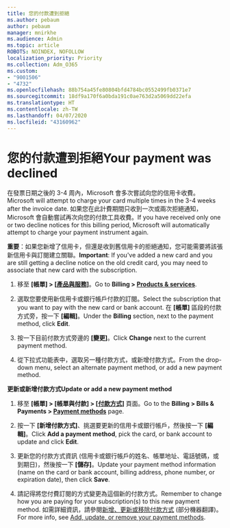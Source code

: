 ```yaml
---
title: 您的付款遭到拒絕
ms.author: pebaum
author: pebaum
manager: mnirkhe
ms.audience: Admin
ms.topic: article
ROBOTS: NOINDEX, NOFOLLOW
localization_priority: Priority
ms.collection: Adm_O365
ms.custom:
- "9001506"
- "4732"
ms.openlocfilehash: 88b754a45fe80804bfd4784bc0552499fb0371e7
ms.sourcegitcommit: 18df9a170f6a0bda191c0ae763d2a5069dd22efa
ms.translationtype: HT
ms.contentlocale: zh-TW
ms.lasthandoff: 04/07/2020
ms.locfileid: "43160962"
---
```

# <a name="your-payment-was-declined"></a><span data-ttu-id="02025-102">您的付款遭到拒絕</span><span class="sxs-lookup"><span data-stu-id="02025-102">Your payment was declined</span></span>

<span data-ttu-id="02025-103">在發票日期之後的 3-4 周內，Microsoft 會多次嘗試向您的信用卡收費。</span><span class="sxs-lookup"><span data-stu-id="02025-103">Microsoft will attempt to charge your card multiple times in the 3-4 weeks after the invoice date.</span></span>  <span data-ttu-id="02025-104">如果您在此計費期間只收到一次或兩次拒絕通知，Microsoft 會自動嘗試再次向您的付款工具收費。</span><span class="sxs-lookup"><span data-stu-id="02025-104">If you have received only one or two decline notices for this billing period, Microsoft will automatically attempt to charge your payment instrument again.</span></span>  

<span data-ttu-id="02025-105">**重要**：如果您新增了信用卡，但還是收到舊信用卡的拒絕通知，您可能需要將該張新信用卡與訂閱建立關聯。</span><span class="sxs-lookup"><span data-stu-id="02025-105">**Important**: If you've added a new card and you are still getting a decline notice on the old credit card, you may need to associate that new card with the subscription.</span></span>

1. <span data-ttu-id="02025-106">移至 **[帳單] > [[產品與服務](https://go.microsoft.com/fwlink/p/?linkid=842054)]**。</span><span class="sxs-lookup"><span data-stu-id="02025-106">Go to **Billing > [Products & services](https://go.microsoft.com/fwlink/p/?linkid=842054)**.</span></span>

2. <span data-ttu-id="02025-107">選取您要使用新信用卡或銀行帳戶付款的訂閱。</span><span class="sxs-lookup"><span data-stu-id="02025-107">Select the subscription that you want to pay with the new card or bank account.</span></span> <span data-ttu-id="02025-108">在 **[帳單]** 區段的付款方式旁，按一下 **[編輯]**。</span><span class="sxs-lookup"><span data-stu-id="02025-108">Under the **Billing** section, next to the payment method, click **Edit**.</span></span>

3. <span data-ttu-id="02025-109">按一下目前付款方式旁邊的 **[變更]**。</span><span class="sxs-lookup"><span data-stu-id="02025-109">Click **Change** next to the current payment method.</span></span>

4. <span data-ttu-id="02025-110">從下拉式功能表中，選取另一種付款方式，或新增付款方式。</span><span class="sxs-lookup"><span data-stu-id="02025-110">From the drop-down menu, select an alternate payment method, or add a new payment method.</span></span>

<span data-ttu-id="02025-111">**更新或新增付款方式**</span><span class="sxs-lookup"><span data-stu-id="02025-111">**Update or add a new payment method**</span></span>

1. <span data-ttu-id="02025-112">移至 **[帳單] > [帳單與付款] > [[付款方式](https://go.microsoft.com/fwlink/p/?linkid=2018806)]** 頁面。</span><span class="sxs-lookup"><span data-stu-id="02025-112">Go to the **Billing > Bills & Payments > [Payment methods](https://go.microsoft.com/fwlink/p/?linkid=2018806)** page.</span></span>

2. <span data-ttu-id="02025-113">按一下 **[新增付款方式]**、挑選要更新的信用卡或銀行帳戶，然後按一下 **[編輯]**。</span><span class="sxs-lookup"><span data-stu-id="02025-113">Click **Add a payment method**, pick the card, or bank account to update and click **Edit**.</span></span>

3. <span data-ttu-id="02025-114">更新您的付款方式資訊 (信用卡或銀行帳戶的姓名、帳單地址、電話號碼，或到期日)，然後按一下 **[儲存]**。</span><span class="sxs-lookup"><span data-stu-id="02025-114">Update your payment method information (name on the card or bank account, billing address, phone number, or expiration date), then click **Save**.</span></span>

4. <span data-ttu-id="02025-115">請記得將您付費訂閱的方式變更為這個新的付款方式。</span><span class="sxs-lookup"><span data-stu-id="02025-115">Remember to change how you are paying for your subscription(s) to this new payment method.</span></span> <span data-ttu-id="02025-116">如需詳細資訊，請參閱[新增、更新或移除付款方式](https://go.microsoft.com/fwlink/?linkid=2118133) (部分機器翻譯)。</span><span class="sxs-lookup"><span data-stu-id="02025-116">For more info, see [Add, update, or remove your payment methods](https://go.microsoft.com/fwlink/?linkid=2118133).</span></span> 
